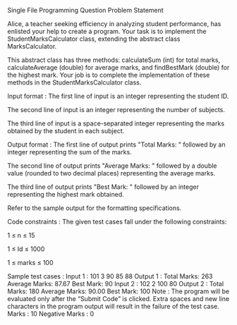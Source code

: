 Single File Programming Question
Problem Statement



Alice, a teacher seeking efficiency in analyzing student performance, has enlisted your help to create a program. Your task is to implement the StudentMarksCalculator class, extending the abstract class MarksCalculator.



This abstract class has three methods: calculateSum (int) for total marks, calculateAverage (double) for average marks, and findBestMark (double) for the highest mark. Your job is to complete the implementation of these methods in the StudentMarksCalculator class.

Input format :
The first line of input is an integer representing the student ID.

The second line of input is an integer representing the number of subjects.

The third line of input is a space-separated integer representing the marks obtained by the student in each subject.

Output format :
The first line of output prints "Total Marks: " followed by an integer representing the sum of the marks.

The second line of output prints "Average Marks: " followed by a double value (rounded to two decimal places) representing the average marks.

The third line of output prints "Best Mark: " followed by an integer representing the highest mark obtained.



Refer to the sample output for the formatting specifications.

Code constraints :
The given test cases fall under the following constraints:

1 ≤ n ≤ 15

1 ≤ Id ≤ 1000

1 ≤ marks ≤ 100

Sample test cases :
Input 1 :
101
3
90 85 88
Output 1 :
Total Marks: 263
Average Marks: 87.67
Best Mark: 90
Input 2 :
102
2
100 80
Output 2 :
Total Marks: 180
Average Marks: 90.00
Best Mark: 100
Note :
The program will be evaluated only after the “Submit Code” is clicked.
Extra spaces and new line characters in the program output will result in the failure of the test case.
Marks : 10
Negative Marks : 0